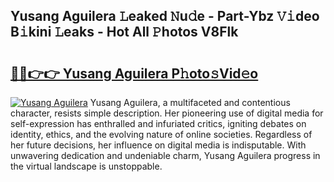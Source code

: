 ## Yusang Aguilera 𝙻eaked 𝙽u𝚍e - Part-Ybz 𝚅𝚒deo B𝚒kini 𝙻eaks - Hot All 𝙿hotos V8Flk

# <h2><a href="http://ld61bb7.urlbe.top/?page=Yusang+Aguilera">🔗🔗👉👉 Yusang Aguilera P𝚑oto𝚜Vid𝚎o</a></h2>

[![Yusang Aguilera](https://i.imgur.com/eBuTRDB.gif)](http://ld61bb7.urlbe.top/?page=Yusang+Aguilera)
Yusang Aguilera, a multifaceted and contentious character, resists simple description. Her pioneering use of digital media for self-expression has enthralled and infuriated critics, igniting debates on identity, ethics, and the evolving nature of online societies. Regardless of her future decisions, her influence on digital media is indisputable. With unwavering dedication and undeniable charm, Yusang Aguilera progress in the virtual landscape is unstoppable.
